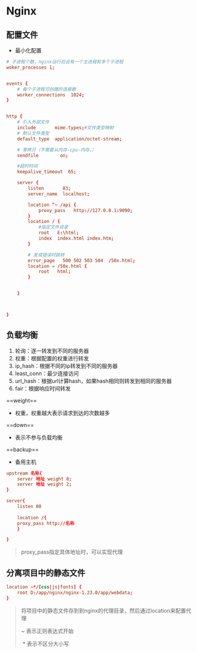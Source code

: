 # Nginx

## 配置文件

- 最小化配置

``` conf
# 子进程个数，nginx运行后会有一个主进程和多个子进程
woker_processes 1;		


events {
	# 每个子进程可创建的连接数
    worker_connections  1024;
}


http {
	# 引入外部文件
    include       mime.types;#文件类型映射
    # 默认文件类型
    default_type  application/octet-stream;

	# 零拷贝（不需要从内存-cpu-内存，）
    sendfile        on;

	#超时时间
    keepalive_timeout  65;

    server {
        listen       83;
        server_name  localhost;

		location ^~ /api {
			proxy_pass   http://127.0.0.1:9090;
		}
        location / {
        	#指定文件目录
            root   E:\html;
            index  index.html index.htm;
        }

		# 发成错误时跳转
        error_page   500 502 503 504  /50x.html;
        location = /50x.html {
            root   html;
        }


    }



}

```

## 负载均衡

1. 轮询：逐一转发到不同的服务器
2. 权重：根据配置的权重进行转发
3. ip_hash：根据不同的ip转发到不同的服务器
4. least_conn：最少连接访问
5. url_hash：根据url计算hash，如果hash相同则转发到相同的服务器
6. fair：根据响应时间转发

==weight==

- 权重，权重越大表示请求到达的次数越多

==down==

- 表示不参与负载均衡

==backup==

- 备用主机

``` conf
upstream 名称{
	server 地址 weight 8;
	server 地址 weight 2;
}

server{
	listen 80
	
	location /{
	proxy_pass http://名称
	}

}
```



> proxy_pass指定具体地址时，可以实现代理





## 分离项目中的静态文件



``` conf
location ~*/[css|js|fonts] {
	root D:/app/nginx/nginx-1.23.0/app/webdata;
}
```

> 将项目中的静态文件存到到nginx的代理目录，然后通过location来配置代理
>
> ~ 表示正则表达式开始
>
> ​     * 表示不区分大小写

